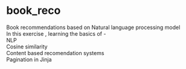 # book_reco
Book recommendations based on Natural language processing model<br>
In this exercise , learning the basics of -<br>
NLP<br>
Cosine similarity<br>
Content based recomendation systems<br>
Pagination in Jinja <br>
